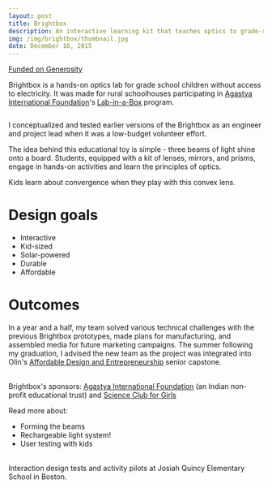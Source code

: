 ```yaml
---
layout: post
title: Brightbox
description: An interactive learning kit that teaches optics to grade-schoolers.
img: /img/brightbox/thumbnail.jpg
date: December 16, 2015
---
```


<div class="position-anchor">
<div class="explosion">
<a href="https://www.generosity.com/education-fundraising/hands-on-learning-in-stem-the-brightbox--2">Funded on Generosity</a>
</div>
</div>

Brightbox is a hands-on optics lab for grade school children without access to electricity. It was made for rural schoolhouses participating in <a href="http://www.agastya.org/lab-in-a-box/">Agastya International Foundation</a>'s <a href="http://www.agastya.org/lab-in-a-box/">Lab-in-a-Box</a> program.

<div class="img_row">
	<img class="col three" src="{{ site.baseurl }}/img/brightbox/beams.jpg" alt="" title="example image"/>
</div>

I conceptualized and tested earlier versions of the Brightbox as an engineer and project lead when it was a low-budget volunteer effort.

The idea behind this educational toy is simple - three beams of light shine onto a board. Students, equipped with a kit of lenses, mirrors, and prisms, engage in hands-on activities and learn the principles of optics.

<div class="img_row">
	<img class="col three" src="{{ site.baseurl }}/img/brightbox/convergence.png" alt="" title="example image"/>
</div>
<div class="col three caption">
	Kids learn about convergence when they play with this convex lens.
</div>

# Design goals

* Interactive
* Kid-sized
* Solar-powered
* Durable
* Affordable

# Outcomes

In a year and a half, my team solved various technical challenges with the previous Brightbox prototypes, made plans for manufacturing, and assembled media for future marketing campaigns. The summer following my graduation, I advised the new team as the project was integrated into Olin's [Affordable Design and Entrepreneurship](http://design.olin.edu/courses/ade/) senior capstone.

<div class="img_row">
<img class="col two" src="{{ site.baseurl }}/img/brightbox/agastya.png" alt="" title="example image"/>
<img class="col one" src="{{ site.baseurl }}/img/brightbox/scfg.png" alt="" title="example image"/>
</div>
<div class="col three caption">
	Brightbox's sponsors: <a href="http://www.agastya.org/">Agastya International Foundation</a> (an Indian non-profit educational trust) and <a href="http://www.scienceclubforgirls.org/">Science Club for Girls</a>
</div>

Read more about:
<ul>
<li>Forming the beams</li>
<li>Rechargeable light system!</li>
<li>User testing with kids</li>
</ul>

<div class="img_row">
<img class="col one" src="{{ site.baseurl }}/img/brightbox/kids_thumb.jpg" alt="" title="example image" onclick="modalOn(this)"/>
<img class="col one" src="{{ site.baseurl }}/img/brightbox/kids2_thumb.jpg" alt="" title="example image" onclick="modalOn(this)"/>
<img class="col one" src="{{ site.baseurl }}/img/brightbox/kids3_thumb.jpg" alt="" title="example image" onclick="modalOn(this)"/>
</div>
<div class="col three caption">
	Interaction design tests and activity pilots at Josiah Quincy Elementary School in Boston.
</div>
